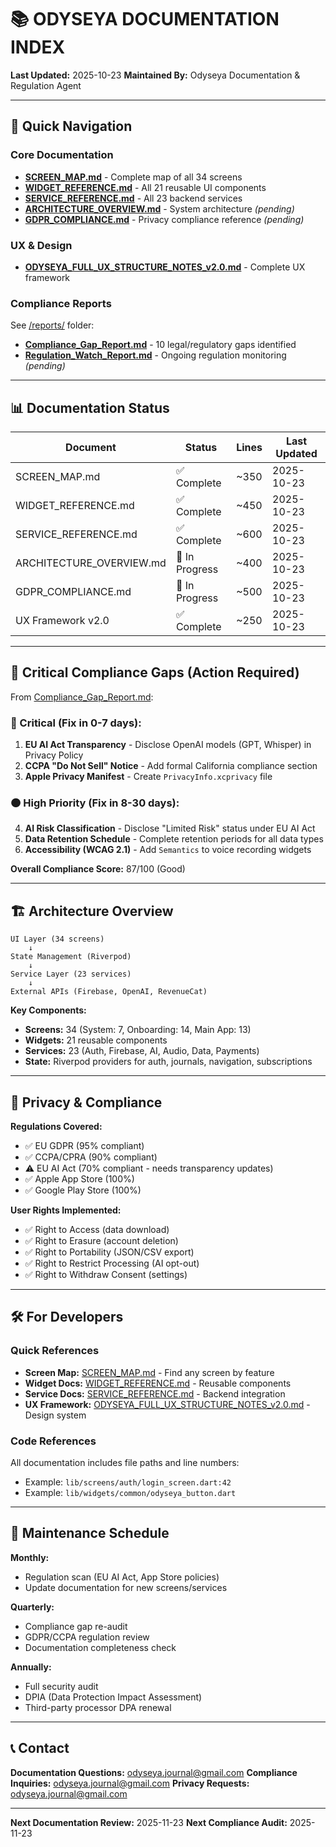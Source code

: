 # 📚 ODYSEYA DOCUMENTATION INDEX

**Last Updated:** 2025-10-23
**Maintained By:** Odyseya Documentation & Regulation Agent

---

## 🎯 Quick Navigation

### Core Documentation
- **[SCREEN_MAP.md](./SCREEN_MAP.md)** - Complete map of all 34 screens
- **[WIDGET_REFERENCE.md](./WIDGET_REFERENCE.md)** - All 21 reusable UI components
- **[SERVICE_REFERENCE.md](./SERVICE_REFERENCE.md)** - All 23 backend services
- **[ARCHITECTURE_OVERVIEW.md](./ARCHITECTURE_OVERVIEW.md)** - System architecture *(pending)*
- **[GDPR_COMPLIANCE.md](./GDPR_COMPLIANCE.md)** - Privacy compliance reference *(pending)*

### UX & Design
- **[ODYSEYA_FULL_UX_STRUCTURE_NOTES_v2.0.md](./ODYSEYA_FULL_UX_STRUCTURE_NOTES_v2.0.md)** - Complete UX framework

### Compliance Reports
See [/reports/](../reports/) folder:
- **[Compliance_Gap_Report.md](../reports/Compliance_Gap_Report.md)** - 10 legal/regulatory gaps identified
- **[Regulation_Watch_Report.md](../reports/Regulation_Watch_Report.md)** - Ongoing regulation monitoring *(pending)*

---

## 📊 Documentation Status

| Document | Status | Lines | Last Updated |
|----------|--------|-------|--------------|
| SCREEN_MAP.md | ✅ Complete | ~350 | 2025-10-23 |
| WIDGET_REFERENCE.md | ✅ Complete | ~450 | 2025-10-23 |
| SERVICE_REFERENCE.md | ✅ Complete | ~600 | 2025-10-23 |
| ARCHITECTURE_OVERVIEW.md | 🔄 In Progress | ~400 | 2025-10-23 |
| GDPR_COMPLIANCE.md | 🔄 In Progress | ~500 | 2025-10-23 |
| UX Framework v2.0 | ✅ Complete | ~250 | 2025-10-23 |

---

## 🚨 Critical Compliance Gaps (Action Required)

From [Compliance_Gap_Report.md](../reports/Compliance_Gap_Report.md):

### 🔴 Critical (Fix in 0-7 days):
1. **EU AI Act Transparency** - Disclose OpenAI models (GPT, Whisper) in Privacy Policy
2. **CCPA "Do Not Sell" Notice** - Add formal California compliance section
3. **Apple Privacy Manifest** - Create `PrivacyInfo.xcprivacy` file

### 🟠 High Priority (Fix in 8-30 days):
4. **AI Risk Classification** - Disclose "Limited Risk" status under EU AI Act
5. **Data Retention Schedule** - Complete retention periods for all data types
6. **Accessibility (WCAG 2.1)** - Add `Semantics` to voice recording widgets

**Overall Compliance Score:** 87/100 (Good)

---

## 🏗️ Architecture Overview

```
UI Layer (34 screens)
    ↓
State Management (Riverpod)
    ↓
Service Layer (23 services)
    ↓
External APIs (Firebase, OpenAI, RevenueCat)
```

**Key Components:**
- **Screens:** 34 (System: 7, Onboarding: 14, Main App: 13)
- **Widgets:** 21 reusable components
- **Services:** 23 (Auth, Firebase, AI, Audio, Data, Payments)
- **State:** Riverpod providers for auth, journals, navigation, subscriptions

---

## 🔐 Privacy & Compliance

**Regulations Covered:**
- ✅ EU GDPR (95% compliant)
- ✅ CCPA/CPRA (90% compliant)
- ⚠️ EU AI Act (70% compliant - needs transparency updates)
- ✅ Apple App Store (100%)
- ✅ Google Play Store (100%)

**User Rights Implemented:**
- ✅ Right to Access (data download)
- ✅ Right to Erasure (account deletion)
- ✅ Right to Portability (JSON/CSV export)
- ✅ Right to Restrict Processing (AI opt-out)
- ✅ Right to Withdraw Consent (settings)

---

## 🛠️ For Developers

### Quick References
- **Screen Map:** [SCREEN_MAP.md](./SCREEN_MAP.md) - Find any screen by feature
- **Widget Docs:** [WIDGET_REFERENCE.md](./WIDGET_REFERENCE.md) - Reusable components
- **Service Docs:** [SERVICE_REFERENCE.md](./SERVICE_REFERENCE.md) - Backend integration
- **UX Framework:** [ODYSEYA_FULL_UX_STRUCTURE_NOTES_v2.0.md](./ODYSEYA_FULL_UX_STRUCTURE_NOTES_v2.0.md) - Design system

### Code References
All documentation includes file paths and line numbers:
- Example: `lib/screens/auth/login_screen.dart:42`
- Example: `lib/widgets/common/odyseya_button.dart`

---

## 📅 Maintenance Schedule

**Monthly:**
- Regulation scan (EU AI Act, App Store policies)
- Update documentation for new screens/services

**Quarterly:**
- Compliance gap re-audit
- GDPR/CCPA regulation review
- Documentation completeness check

**Annually:**
- Full security audit
- DPIA (Data Protection Impact Assessment)
- Third-party processor DPA renewal

---

## 📞 Contact

**Documentation Questions:** odyseya.journal@gmail.com
**Compliance Inquiries:** odyseya.journal@gmail.com
**Privacy Requests:** odyseya.journal@gmail.com

---

**Next Documentation Review:** 2025-11-23
**Next Compliance Audit:** 2025-11-23
